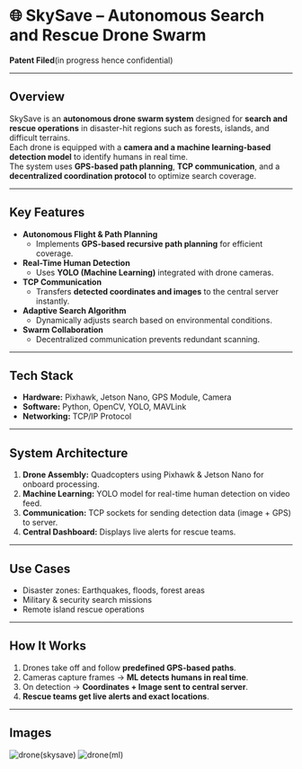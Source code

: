 # 🌐 SkySave – Autonomous Search and Rescue Drone Swarm  
**Patent Filed**(in progress hence confidential)

---

## Overview  
SkySave is an **autonomous drone swarm system** designed for **search and rescue operations** in disaster-hit regions such as forests, islands, and difficult terrains.  
Each drone is equipped with a **camera and a machine learning-based detection model** to identify humans in real time.  
The system uses **GPS-based path planning**, **TCP communication**, and a **decentralized coordination protocol** to optimize search coverage.

---

## Key Features
- **Autonomous Flight & Path Planning**  
  - Implements **GPS-based recursive path planning** for efficient coverage.  
- **Real-Time Human Detection**  
  - Uses **YOLO (Machine Learning)** integrated with drone cameras.  
- **TCP Communication**  
  - Transfers **detected coordinates and images** to the central server instantly.  
- **Adaptive Search Algorithm**  
  - Dynamically adjusts search based on environmental conditions.  
- **Swarm Collaboration**  
  - Decentralized communication prevents redundant scanning.

---

## Tech Stack
- **Hardware:** Pixhawk, Jetson Nano, GPS Module, Camera  
- **Software:** Python, OpenCV, YOLO, MAVLink  
- **Networking:** TCP/IP Protocol  

---

## System Architecture
1. **Drone Assembly:** Quadcopters using Pixhawk & Jetson Nano for onboard processing.  
2. **Machine Learning:** YOLO model for real-time human detection on video feed.  
3. **Communication:** TCP sockets for sending detection data (image + GPS) to server.  
4. **Central Dashboard:** Displays live alerts for rescue teams.  

---

## Use Cases
- Disaster zones: Earthquakes, floods, forest areas  
- Military & security search missions  
- Remote island rescue operations  

---

## How It Works
1. Drones take off and follow **predefined GPS-based paths**.  
2. Cameras capture frames → **ML detects humans in real time**.  
3. On detection → **Coordinates + Image sent to central server**.  
4. **Rescue teams get live alerts and exact locations**.  

---
## Images
![drone(skysave)](https://github.com/user-attachments/assets/3187b338-3a14-44bc-94ca-fdd212eeb4f9)
![drone(ml)](https://github.com/user-attachments/assets/13258998-3c3e-4c17-9e82-154e7e45379a)



